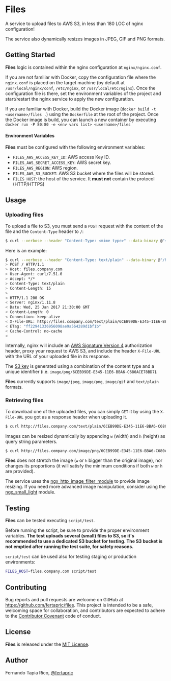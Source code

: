 # Files

A service to upload files to AWS S3, in less than 180 LOC of nginx configuration!

The service also dynamically resizes images in JPEG, GIF and PNG formats.

## Getting Started

**Files** logic is contained within the nginx configuration at `nginx/nginx.conf`.

If you are not familiar with Docker, copy the configuration file where the `nginx.conf` is placed on the target machine (by default at `/usr/local/nginx/conf`, `/etc/nginx`, or `/usr/local/etc/nginx`). Once the configuration file is there, set the environment variables of the project and start/restart the nginx service to apply the new configuration.

If you are familiar with Docker, build the Docker image (`docker build -t <username>/files .`) using the `Dockerfile` at the root of the project. Once the Docker image is build, you can launch a new container by executing `docker run -P 80:80 -e <env vars list> <username>/files`

#### Environment Variables

**Files** must be configured with the following environment variables:

* `FILES_AWS_ACCESS_KEY_ID`: AWS access Key ID.
* `FILES_AWS_SECRET_ACCESS_KEY`: AWS secret key.
* `FILES_AWS_REGION`: AWS region.
* `FILES_AWS_S3_BUCKET`: AWS S3 bucket where the files will be stored.
* `FILES_HOST`: the host of the service. It **must not** contain the protocol (HTTP/HTTPS)

## Usage

### Uploading files

To upload a file to S3, you must send a `POST` request with the content of the file and the `Content-Type` header to `/`:

```bash
$ curl --verbose --header "Content-Type: <mime type>" --data-binary @"<path to file" $FILES_HOST
```

Here is an example:

```bash
$ curl --verbose --header "Content-Type: text/plain" --data-binary @"/home/fertapric/document.txt" files.company.com
> POST / HTTP/1.1
> Host: files.company.com
> User-Agent: curl/7.51.0
> Accept: */*
> Content-Type: text/plain
> Content-Length: 15
>
< HTTP/1.1 200 OK
< Server: nginx/1.11.8
< Date: Wed, 25 Jan 2017 21:30:00 GMT
< Content-Length: 0
< Connection: keep-alive
< X-File-URL: http://files.company.com/text/plain/6CEB99DE-E345-11E6-BBA6-C680ACE78BD7
< ETag: "ff22941336956098ae9a564289d1bf1b"
< Cache-Control: no-cache
<
```

Internally, nginx will include an [AWS Signature Version 4](http://docs.aws.amazon.com/AmazonS3/latest/API/sig-v4-header-based-auth.html) authorization header, proxy your request to AWS S3, and include the header `X-File-URL` with the URL of your uploaded file in its response.

The [S3 key](http://docs.aws.amazon.com/AmazonS3/latest/dev/UsingMetadata.html) is generated using a combination of the content type and a unique identifier (i.e. `image/png/6CEB99DE-E345-11E6-BBA6-C680ACE78BD7`).

**Files** currently supports `image/jpeg`, `image/png`, `image/gif` and `text/plain` formats.

### Retrieving files

To download one of the uploaded files, you can simply `GET` it by using the `X-File-URL` you got as a response header when uploading it.

```bash
$ curl http://files.company.com/text/plain/6CEB99DE-E345-11E6-BBA6-C680ACE78BD7

```

Images can be resized dynamically by appending `w` (width) and `h` (height) as query string parameters.

```bash
$ curl http://files.company.com/image/png/6CEB99DE-E345-11E6-BBA6-C680ACE78BD7?w=100&h=100
```

**Files** does not stretch the image (`w` or `h` bigger than the original image), nor changes its proportions (it will satisfy the minimum conditions if both `w` or `h` are provided).

The service uses the [ngx_http_image_filter_module](http://nginx.org/en/docs/http/ngx_http_image_filter_module.html) to provide image resizing. If you need more advanced image manipulation, consider using the [ngx_small_light](https://github.com/cubicdaiya/ngx_small_light) module.

## Testing

**Files** can be tested executing `script/test`.

Before running the script, be sure to provide the proper environment variables. **The test uploads several (small) files to S3, so it's recommended to use a dedicated S3 bucket for testing. The S3 bucket is not emptied after running the test suite, for safety reasons.**

`script/test` can be used also for testing staging or production environments:

```bash
FILES_HOST=files.company.com script/test
```

## Contributing

Bug reports and pull requests are welcome on GitHub at https://github.com/fertapric/files. This project is intended to be a safe, welcoming space for collaboration, and contributors are expected to adhere to the [Contributor Covenant](http://contributor-covenant.org) code of conduct.

## License

**Files** is released under the [MIT License](http://www.opensource.org/licenses/MIT).

## Author

Fernando Tapia Rico, [@fertapric](https://twitter.com/fertapric)
